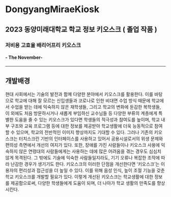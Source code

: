 # DongyangMiraeKiosk
## 2023 동양미래대학교 학교 정보 키오스크 ( 졸업 작품 )

### 저비용 고효율 배리어프리 키오스크
#### - The November-
-------------------------------------------------------------------
## 개발배경
현대 사회에서는 기술의 발전과 함께 다양한 분야에서 키오스크를 활용한다. 이를 바탕으로 학교에 대해 잘 모르는 신입생들과 코로나로 인한 비대면 수업 방식 때문에 학교에서 수업을 받는 데에 익숙하지 않은 재학생들, 그리고 학교의 변화에 둔감한 복학생들, 이 외에도 처음 방문하시거나 새롭게 부임하신 교수님들 등 다양한 부류의 계층에게 특별한 도움을 줄 수 있는 키오스크가 있다면 학생들의 적극성과 참여도를 높이며, 학교 내부 구조와 교육 프로그램 등에 대한 정보를 제공받아 학교생활에 더욱 능동적으로 참여할 수 있으며, 학교의 전반적인 이미지 향상까지도 기대할 수 있다. 
 그러나 기존의 키오스크는 터치스크린 기반의 인터페이스를 사용하고 있어서 공용시설로서의 위생 문제와 편의성 측면에서 개선의 여지가 있다. 또한, 장애를 가진 사람들이나 키오스크 사용에 익숙하지 않은 연령대의 사람들에게는 사용하는 데에 많은 어려움을 겪는 경우도 심심치 않게 목격된다. 그 밖에도 기술에 익숙한 사람들일지라도, 기기 오류나 복잡한 조작에 따라 난감한 경우가 생기기도 한다. 
키오스크의 이러한 단점을 개선한다면 ‘키오스크’는 이용자의 편리성과 접근성을 더 높일 수 있다. 이를 위해 음성 인식, 높이 조절 기능을 갖춘 학교 키오스크를 개발할 필요가 있다. 
이렇게 개선된 키오스크는 학교생활에 대한 정보를 제공함으로써, 다양한 학생들에게 도움이 되며, 더 나아가 학교 생활의 만족도를 향상시킨다.

